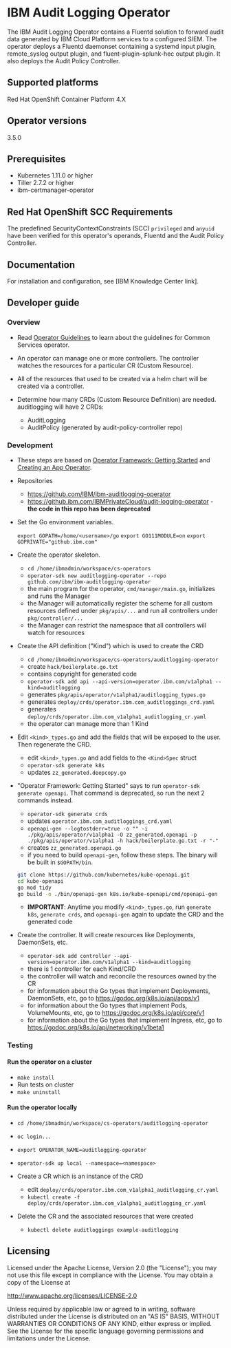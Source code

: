 # IBM Audit Logging Operator

The IBM Audit Logging Operator contains a Fluentd solution to forward audit data generated by IBM Cloud Platform services to a configured SIEM. The operator deploys a Fluentd daemonset containing a systemd input plugin, remote_syslog output plugin, and fluent-plugin-splunk-hec output plugin. It also deploys the Audit Policy Controller.

## Supported platforms

Red Hat OpenShift Container Platform 4.X

## Operator versions

3.5.0

## Prerequisites

- Kubernetes 1.11.0 or higher
- Tiller 2.7.2 or higher
- ibm-certmanager-operator

## Red Hat OpenShift SCC Requirements

The predefined SecurityContextConstraints (SCC) `privileged` and `anyuid` have been verified for this operator's operands, Fluentd and the Audit Policy Controller.

## Documentation

For installation and configuration, see [IBM Knowledge Center link].

## Developer guide

### Overview

- Read [Operator Guidelines](https://github.ibm.com/IBMPrivateCloud/roadmap/blob/master/feature-specs/common-services/operator-guideline/operator-guideline-spec.md)
  to learn about the guidelines for Common Services operator.

- An operator can manage one or more controllers. The controller watches the resources for a particular CR (Custom Resource).

- All of the resources that used to be created via a helm chart will be created via a controller.

- Determine how many CRDs (Custom Resource Definition) are needed. auditlogging will have 2 CRDs:
  - AuditLogging
  - AuditPolicy (generated by audit-policy-controller repo)

### Development

- These steps are based on [Operator Framework: Getting Started](https://github.com/operator-framework/getting-started#getting-started)
  and [Creating an App Operator](https://github.com/operator-framework/operator-sdk#create-and-deploy-an-app-operator).

- Repositories
  - <https://github.com/IBM/ibm-auditlogging-operator>
  - <https://github.ibm.com/IBMPrivateCloud/audit-logging-operator> - **the code in this repo has been deprecated**

- Set the Go environment variables.

  `export GOPATH=/home/<username>/go`
  `export GO111MODULE=on`
  `export GOPRIVATE="github.ibm.com"`

- Create the operator skeleton.
  - `cd /home/ibmadmin/workspace/cs-operators`
  - `operator-sdk new auditlogging-operator --repo github.com/ibm/ibm-auditlogging-operator`
  - the main program for the operator, `cmd/manager/main.go`, initializes and runs the Manager
  - the Manager will automatically register the scheme for all custom resources defined under `pkg/apis/...`
    and run all controllers under `pkg/controller/...`
  - the Manager can restrict the namespace that all controllers will watch for resources

- Create the API definition ("Kind") which is used to create the CRD
  - `cd /home/ibmadmin/workspace/cs-operators/auditlogging-operator`
  - create `hack/boilerplate.go.txt`
  - contains copyright for generated code
  - `operator-sdk add api --api-version=operator.ibm.com/v1alpha1 --kind=auditlogging`
  - generates `pkg/apis/operator/v1alpha1/auditlogging_types.go`
  - generates `deploy/crds/operator.ibm.com_auditloggings_crd.yaml`
  - generates `deploy/crds/operator.ibm.com_v1alpha1_auditlogging_cr.yaml`
  - the operator can manage more than 1 Kind

- Edit `<kind>_types.go` and add the fields that will be exposed to the user. Then regenerate the CRD.
  - edit `<kind>_types.go` and add fields to the `<Kind>Spec` struct
  - `operator-sdk generate k8s`
  - updates `zz_generated.deepcopy.go`
- "Operator Framework: Getting Started" says to run `operator-sdk generate openapi`. That command is deprecated, so run the next 2 commands instead.
  - `operator-sdk generate crds`
  - updates `operator.ibm.com_auditloggings_crd.yaml`
  - `openapi-gen --logtostderr=true -o "" -i ./pkg/apis/operator/v1alpha1 -O zz_generated.openapi -p ./pkg/apis/operator/v1alpha1 -h hack/boilerplate.go.txt -r "-"`
  - creates `zz_generated.openapi.go`
  - if you need to build `openapi-gen`, follow these steps. The binary will be built in `$GOPATH/bin`.

  ```bash
  git clone https://github.com/kubernetes/kube-openapi.git
  cd kube-openapi
  go mod tidy
  go build -o ./bin/openapi-gen k8s.io/kube-openapi/cmd/openapi-gen
  ```

  - **IMPORTANT**: Anytime you modify `<kind>_types.go`, run `generate k8s`, `generate crds`, and `openapi-gen` again to update the CRD and the generated code

- Create the controller. It will create resources like Deployments, DaemonSets, etc.
  - `operator-sdk add controller --api-version=operator.ibm.com/v1alpha1 --kind=auditlogging`
  - there is 1 controller for each Kind/CRD
  - the controller will watch and reconcile the resources owned by the CR
  - for information about the Go types that implement Deployments, DaemonSets, etc, go to <https://godoc.org/k8s.io/api/apps/v1>
  - for information about the Go types that implement Pods, VolumeMounts, etc, go to <https://godoc.org/k8s.io/api/core/v1>
  - for information about the Go types that implement Ingress, etc, go to <https://godoc.org/k8s.io/api/networking/v1beta1>

### Testing

#### Run the operator on a cluster

- `make install`
- Run tests on cluster
- `make uninstall`

#### Run the operator locally

- `cd /home/ibmadmin/workspace/cs-operators/auditlogging-operator`
- `oc login...`
- `export OPERATOR_NAME=auditlogging-operator`
- `operator-sdk up local --namespace=<namespace>`

- Create a CR which is an instance of the CRD
  - edit `deploy/crds/operator.ibm.com_v1alpha1_auditlogging_cr.yaml`
  - `kubectl create -f deploy/crds/operator.ibm.com_v1alpha1_auditlogging_cr.yaml`

- Delete the CR and the associated resources that were created
  - `kubectl delete auditloggings example-auditlogging`

## Licensing

Licensed under the Apache License, Version 2.0 (the "License"); you may not use this file except in compliance with the License. You may obtain a copy of the License at

<http://www.apache.org/licenses/LICENSE-2.0>

Unless required by applicable law or agreed to in writing, software distributed under the License is distributed on an "AS IS" BASIS, WITHOUT WARRANTIES OR CONDITIONS OF ANY KIND, either express or implied. See the License for the specific language governing permissions and limitations under the License.
